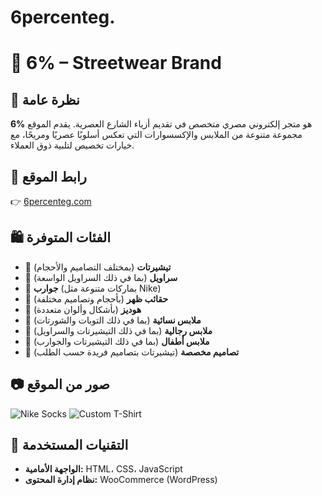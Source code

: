 # 6percenteg.

# 👕 6% – Streetwear Brand

## 📌 نظرة عامة
**6%** هو متجر إلكتروني مصري متخصص في تقديم أزياء الشارع العصرية. يقدم الموقع مجموعة متنوعة من الملابس والإكسسوارات التي تعكس أسلوبًا عصريًا ومريحًا، مع خيارات تخصيص لتلبية ذوق العملاء.

## 🔗 رابط الموقع
👉 [6percenteg.com](https://6percenteg.com/)

## 🛍️ الفئات المتوفرة
- 👕 **تيشيرتات** (بمختلف التصاميم والأحجام)
- 👖 **سراويل** (بما في ذلك السراويل الواسعة)
- 🧦 **جوارب** (بماركات متنوعة مثل Nike)
- 🎒 **حقائب ظهر** (بأحجام وتصاميم مختلفة)
- 👚 **هوديز** (بأشكال وألوان متعددة)
- 👗 **ملابس نسائية** (بما في ذلك التوبات والشورتات)
- 👔 **ملابس رجالية** (بما في ذلك التيشيرتات والسراويل)
- 👶 **ملابس أطفال** (بما في ذلك التيشيرتات والجوارب)
- 🎨 **تصاميم مخصصة** (تيشيرتات بتصاميم فريدة حسب الطلب)

## 📷 صور من الموقع
![Nike Socks](https://6percenteg.com/wp-content/uploads/2025/01/nike-socks.jpg)
![Custom T-Shirt](https://6percenteg.com/wp-content/uploads/2025/02/custom-tshirt.jpg)

## 🧰 التقنيات المستخدمة
- **الواجهة الأمامية:** HTML، CSS، JavaScript
- **نظام إدارة المحتوى:** WooCommerce (WordPress)
